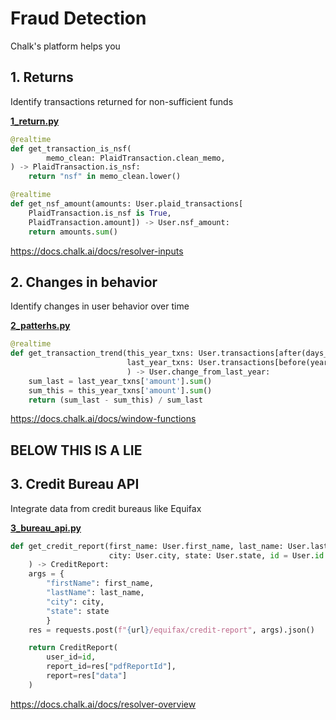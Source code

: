 # Fraud Detection
Chalk's platform helps you 

## 1. Returns
Identify transactions returned for non-sufficient funds

**[1_return.py](1_return.py)**

```python
@realtime
def get_transaction_is_nsf(
        memo_clean: PlaidTransaction.clean_memo,
) -> PlaidTransaction.is_nsf:
    return "nsf" in memo_clean.lower()

@realtime
def get_nsf_amount(amounts: User.plaid_transactions[
    PlaidTransaction.is_nsf is True,
    PlaidTransaction.amount]) -> User.nsf_amount:
    return amounts.sum()

```
https://docs.chalk.ai/docs/resolver-inputs

## 2. Changes in behavior
Identify changes in user behavior over time

**[2_patterhs.py](2_patterns.py)**

```python
@realtime
def get_transaction_trend(this_year_txns: User.transactions[after(days_ago=30)],
                          last_year_txns: User.transactions[before(years_ago=1), after(years_ago=1, days_ago=30)]
                          ) -> User.change_from_last_year:
    sum_last = last_year_txns['amount'].sum()
    sum_this = this_year_txns['amount'].sum()
    return (sum_last - sum_this) / sum_last


```

https://docs.chalk.ai/docs/window-functions
## BELOW THIS IS A LIE

## 3. Credit Bureau API
Integrate data from credit bureaus like Equifax

**[3_bureau_api.py](3_bureau_api.py)**

```python
def get_credit_report(first_name: User.first_name, last_name: User.last_name,
                      city: User.city, state: User.state, id = User.id
    ) -> CreditReport:
    args = {
        "firstName": first_name,
        "lastName": last_name,
        "city": city,
        "state": state
        }
    res = requests.post(f"{url}/equifax/credit-report", args).json()

    return CreditReport(
        user_id=id, 
        report_id=res["pdfReportId"], 
        report=res["data"]
    )

```

https://docs.chalk.ai/docs/resolver-overview